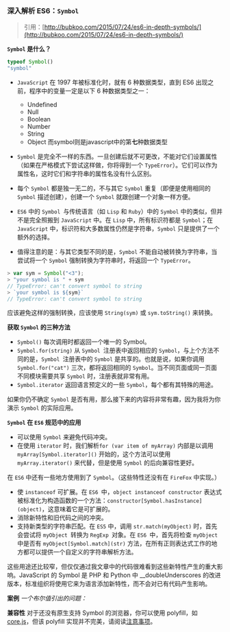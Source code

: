 ### 深入解析 ES6：`Symbol`

>引用：[http://bubkoo.com/2015/07/24/es6-in-depth-symbols/](http://bubkoo.com/2015/07/24/es6-in-depth-symbols/)

**`Symbol` 是什么？**

```javaScript
typeof Symbol()
"symbol"
```
+ `JavaScript` 在 1997 年被标准化时，就有 6 种数据类型，直到 ES6 出现之前，程序中的变量一定是以下 6 种数据类型之一：
    + Undefined
    + Null
    + Boolean
    + Number
    + String
    + Object
    而symbol则是javascript中的第**七**种数据类型

+ `Symbol` 是完全不一样的东西。一旦创建后就不可更改，不能对它们设置属性（如果在严格模式下尝试这样做，你将得到一个 `TypeError`）。它们可以作为属性名，这时它们和字符串的属性名没有什么区别。

+ 每个 `Symbol` 都是独一无二的，不与其它 `Symbol` 重复（即便是使用相同的 `Symbol` 描述创建），创建一个 `Symbol` 就跟创建一个对象一样方便。

+ `ES6` 中的 `Symbol `与传统语言（如 `Lisp` 和 `Ruby`）中的 `Symbol` 中的类似，但并不是完全照搬到 `JavaScript` 中。在 `Lisp` 中，所有标识符都是 `Symbol`；在 `JavaScript` 中，标识符和大多数属性仍然是字符串，`Symbol` 只是提供了一个额外的选择。

+ 值得注意的是：与其它类型不同的是，`Symbol` 不能自动被转换为字符串，当尝试将一个 `Symbol` 强制转换为字符串时，将返回一个 `TypeError`。

```javaScript
> var sym = Symbol("<3");
> "your symbol is " + sym
// TypeError: can't convert symbol to string
> `your symbol is ${sym}`
// TypeError: can't convert symbol to string

```
应该避免这样的强制转换，应该使用 `String(sym)` 或 `sym.toString()` 来转换。

**获取 `Symbol` 的三种方法**
+ `Symbol()` 每次调用时都返回一个唯一的 Symbol。
+ `Symbol.for(string)` 从 `Symbol `注册表中返回相应的 `Symbol`，与上个方法不同的是，`Symbol `注册表中的 `Symbol` 是共享的。也就是说，如果你调用 `Symbol.for("cat")` 三次，都将返回相同的 `Symbol`。当不同页面或同一页面不同模块需要共享 `Symbol` 时，注册表就非常有用。
+ `Symbol.iterator` 返回语言预定义的一些 `Symbol`，每个都有其特殊的用途。

如果你仍不确定 `Symbol` 是否有用，那么接下来的内容将非常有趣，因为我将为你演示 `Symbol` 的实际应用。

**`Symbol` 在 `ES6` 规范中的应用**
+ 可以使用 `Symbol` 来避免代码冲突。
+ 在使用 `iterator` 时，我们解析`for (var item of myArray)` 内部是以调用 `myArray[Symbol.iterator]()` 开始的，这个方法可以使用 `myArray.iterator()` 来代替，但是使用 `Symbol` 的后向兼容性更好。

在 `ES6` 中还有一些地方使用到了 `Symbol`。（这些特性还没有在 `FireFox` 中实现。）

+ 使 `instanceof` 可扩展。在 `ES6 `中，`object instanceof constructor` 表达式被标准化为构造函数的一个方法：`constructor[Symbol.hasInstance](object)`，这意味着它是可扩展的。
+ 消除新特性和旧代码之间的冲突。
+ 支持新类型的字符串匹配。在 `ES5` 中，调用 `str.match(myObject)` 时，首先会尝试将 `myObject `转换为 `RegExp `对象。在 `ES6 `中，首先将检查 `myObject `中是否有 `myObject[Symbol.match](str)` 方法，在所有正则表达式工作的地方都可以提供一个自定义的字符串解析方法。

这些用途还比较窄，但仅仅通过我文章中的代码很难看到这些新特性产生的重大影响。JavaScript 的 Symbol 是 PHP 和 Python 中 __doubleUnderscores 的改进版本，标准组织将使用它来为语言添加新特性，而不会对已有代码产生影响。

**案例**
*一个布尔值引出的问题：*


**兼容性**
对于还没有原生支持 Symbol 的浏览器，你可以使用 polyfill，如 [core.js](https://github.com/zloirock/core-js#ecmascript-6-symbols)，但该 polyfill 实现并不完美，请阅读[注意事项](https://github.com/zloirock/core-js#caveats-when-using-symbol-polyfill)。














